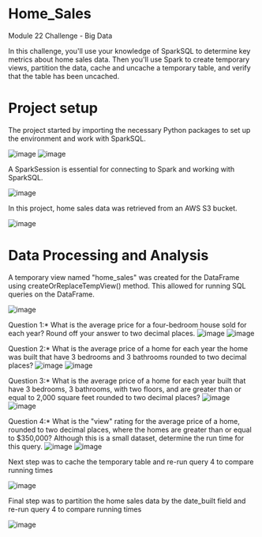 # Home_Sales
Module 22 Challenge - Big Data

In this challenge, you'll use your knowledge of SparkSQL to determine key metrics about home sales data. Then you'll use Spark to create temporary views, partition the data, cache and uncache a temporary table, and verify that the table has been uncached.

# Project setup
The project started by importing the necessary Python packages to set up the environment and work with SparkSQL.

![image](https://github.com/CRGMBC/Home_Sales/assets/134125287/1ca05851-be04-4c30-9500-88cb672d880a)
![image](https://github.com/CRGMBC/Home_Sales/assets/134125287/2f49463b-acb6-4ffa-86e3-f30b7fa8eae8)

A SparkSession is essential for connecting to Spark and working with SparkSQL. 

![image](https://github.com/CRGMBC/Home_Sales/assets/134125287/d8d4372f-442e-4c31-a7ff-8d225abaeaa6)

In this project, home sales data was retrieved from an AWS S3 bucket. 

![image](https://github.com/CRGMBC/Home_Sales/assets/134125287/2e146944-f39b-460d-a3f1-4ef40251a4fc)

# Data Processing and Analysis
A temporary view named "home_sales" was created for the DataFrame using createOrReplaceTempView() method. This allowed for running SQL queries on the DataFrame.

![image](https://github.com/CRGMBC/Home_Sales/assets/134125287/79ab32ea-5d01-4c18-b576-9f4e51bfde06)

Question 1:*	What is the average price for a four-bedroom house sold for each year? Round off your answer to two decimal places.
![image](https://github.com/CRGMBC/Home_Sales/assets/134125287/ba8a7388-d70c-4e5a-8cca-70f2c0ef42d0)
![image](https://github.com/CRGMBC/Home_Sales/assets/134125287/a18d8a96-8157-40aa-8396-f4adeb5aa673)

Question 2:*	What is the average price of a home for each year the home was built that have 3 bedrooms and 3 bathrooms rounded to two decimal places?
![image](https://github.com/CRGMBC/Home_Sales/assets/134125287/4e9acd0d-f477-455c-98d5-6e219b4de9de)
![image](https://github.com/CRGMBC/Home_Sales/assets/134125287/07c53f6b-62e8-45ce-bce0-8a40d45fc414)

Question 3:*	What is the average price of a home for each year built that have 3 bedrooms, 3 bathrooms, with two floors, and are greater than or equal to 2,000 square feet rounded to two decimal places?
![image](https://github.com/CRGMBC/Home_Sales/assets/134125287/2b641f02-cf33-446f-bf02-d89b72bff411)
![image](https://github.com/CRGMBC/Home_Sales/assets/134125287/997f6fe9-373f-4000-bc4f-101ea4957924)

Question 4:*	What is the "view" rating for the average price of a home, rounded to two decimal places, where the homes are greater than or equal to $350,000? Although this is a small dataset, determine the run time for this query.
![image](https://github.com/CRGMBC/Home_Sales/assets/134125287/cf26b5d2-405e-4f02-be74-06a8e8d03821)
![image](https://github.com/CRGMBC/Home_Sales/assets/134125287/bfb0aaa7-0488-4870-ab7f-523b57068ba0)

Next step was to cache the temporary table and re-run query 4 to compare running times

![image](https://github.com/CRGMBC/Home_Sales/assets/134125287/3a82f158-3076-4236-8136-35c41ad6624a)


Final step was to partition the home sales data by the date_built field and re-run query 4 to compare running times

![image](https://github.com/CRGMBC/Home_Sales/assets/134125287/231ff294-c910-4c86-9fcb-ed6c2533092f)



  
